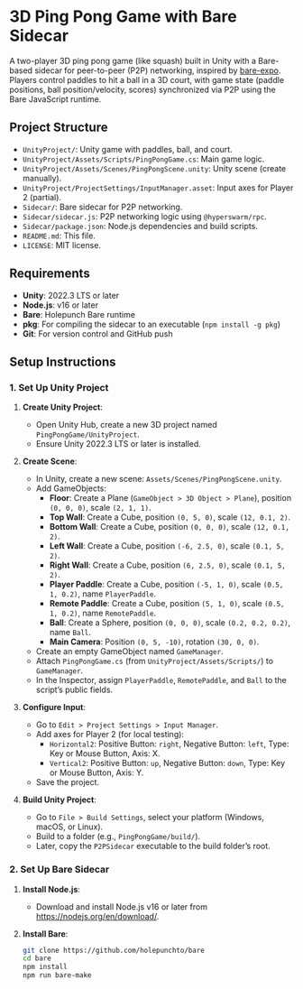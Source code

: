 # 3D Ping Pong Game with Bare Sidecar

A two-player 3D ping pong game (like squash) built in Unity with a Bare-based sidecar for peer-to-peer (P2P) networking, inspired by [bare-expo](https://github.com/holepunchto/bare-expo). Players control paddles to hit a ball in a 3D court, with game state (paddle positions, ball position/velocity, scores) synchronized via P2P using the Bare JavaScript runtime.

## Project Structure
- `UnityProject/`: Unity game with paddles, ball, and court.
- `UnityProject/Assets/Scripts/PingPongGame.cs`: Main game logic.
- `UnityProject/Assets/Scenes/PingPongScene.unity`: Unity scene (create manually).
- `UnityProject/ProjectSettings/InputManager.asset`: Input axes for Player 2 (partial).
- `Sidecar/`: Bare sidecar for P2P networking.
- `Sidecar/sidecar.js`: P2P networking logic using `@hyperswarm/rpc`.
- `Sidecar/package.json`: Node.js dependencies and build scripts.
- `README.md`: This file.
- `LICENSE`: MIT license.

## Requirements
- **Unity**: 2022.3 LTS or later
- **Node.js**: v16 or later[](https://nodejs.org/en/download/)
- **Bare**: Holepunch Bare runtime[](https://github.com/holepunchto/bare)
- **pkg**: For compiling the sidecar to an executable (`npm install -g pkg`)
- **Git**: For version control and GitHub push

## Setup Instructions

### 1. Set Up Unity Project
1. **Create Unity Project**:
   - Open Unity Hub, create a new 3D project named `PingPongGame/UnityProject`.
   - Ensure Unity 2022.3 LTS or later is installed.

2. **Create Scene**:
   - In Unity, create a new scene: `Assets/Scenes/PingPongScene.unity`.
   - Add GameObjects:
     - **Floor**: Create a Plane (`GameObject > 3D Object > Plane`), position `(0, 0, 0)`, scale `(2, 1, 1)`.
     - **Top Wall**: Create a Cube, position `(0, 5, 0)`, scale `(12, 0.1, 2)`.
     - **Bottom Wall**: Create a Cube, position `(0, 0, 0)`, scale `(12, 0.1, 2)`.
     - **Left Wall**: Create a Cube, position `(-6, 2.5, 0)`, scale `(0.1, 5, 2)`.
     - **Right Wall**: Create a Cube, position `(6, 2.5, 0)`, scale `(0.1, 5, 2)`.
     - **Player Paddle**: Create a Cube, position `(-5, 1, 0)`, scale `(0.5, 1, 0.2)`, name `PlayerPaddle`.
     - **Remote Paddle**: Create a Cube, position `(5, 1, 0)`, scale `(0.5, 1, 0.2)`, name `RemotePaddle`.
     - **Ball**: Create a Sphere, position `(0, 0, 0)`, scale `(0.2, 0.2, 0.2)`, name `Ball`.
     - **Main Camera**: Position `(0, 5, -10)`, rotation `(30, 0, 0)`.
   - Create an empty GameObject named `GameManager`.
   - Attach `PingPongGame.cs` (from `UnityProject/Assets/Scripts/`) to `GameManager`.
   - In the Inspector, assign `PlayerPaddle`, `RemotePaddle`, and `Ball` to the script’s public fields.

3. **Configure Input**:
   - Go to `Edit > Project Settings > Input Manager`.
   - Add axes for Player 2 (for local testing):
     - `Horizontal2`: Positive Button: `right`, Negative Button: `left`, Type: Key or Mouse Button, Axis: X.
     - `Vertical2`: Positive Button: `up`, Negative Button: `down`, Type: Key or Mouse Button, Axis: Y.
   - Save the project.

4. **Build Unity Project**:
   - Go to `File > Build Settings`, select your platform (Windows, macOS, or Linux).
   - Build to a folder (e.g., `PingPongGame/build/`).
   - Later, copy the `P2PSidecar` executable to the build folder’s root.

### 2. Set Up Bare Sidecar
1. **Install Node.js**:
   - Download and install Node.js v16 or later from https://nodejs.org/en/download/.

2. **Install Bare**:
   ```bash
   git clone https://github.com/holepunchto/bare
   cd bare
   npm install
   npm run bare-make